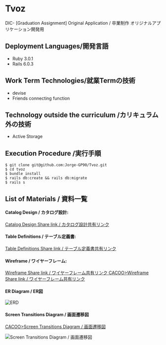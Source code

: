 # Tvoz
DIC- [Graduation Assignment] Original Application / 卒業制作 オリジナルアプリケーション開発用






## Deployment Languages/開発言語


* Ruby 3.0.1
* Rails 6.0.3



## Work Term Technologies/就業Termの技術

* devise
* Friends connecting function



## Technology outside the curriculum /カリキュラム外の技術

* Active Storage



## Execution Procedure /実行手順

```shell
$ git clone git@github.com:Jorge-GP90/Tvoz.git
$ cd tvoz
$ bundle install
$ rails db:create && rails db:migrate
$ rails s
```

## List of Materials / 資料一覧

#### Catalog Design / カタログ設計:

[Catalog Design Share link / カタログ設計共有リンク ](https://docs.google.com/spreadsheets/d/1AEAsTz8h6FV_rH98Chch0xdjdXcaTNLAoU8aRT-hhsg/edit?usp=sharing)


#### Table Definitions / テーブル定義書:

[Table Definitions Share link / テーブル定義書共有リンク ](https://docs.google.com/spreadsheets/d/1AEAsTz8h6FV_rH98Chch0xdjdXcaTNLAoU8aRT-hhsg/edit?usp=sharing)


#### Wireframe / ワイヤーフレーム:

[Wireframe Share link / ワイヤーフレーム共有リンク ](https://docs.google.com/spreadsheets/d/1AEAsTz8h6FV_rH98Chch0xdjdXcaTNLAoU8aRT-hhsg/edit?usp=sharing)
[CACOO>Wireframe Share link / ワイヤーフレーム共有リンク ](https://cacoo.com/diagrams/6f9ZEFbPKO1gsjJR/800F6)


#### ER Diagram / ER図
![ERD](https://user-images.githubusercontent.com/73887214/152671163-523d3d65-f1a8-4927-9adb-4c371434b6f4.png)




#### Screen Transitions Diagram / 画面遷移図
[CACOO>Screen Transitions Diagram / 画面遷移図 ](https://cacoo.com/diagrams/cyHLzlqFlzR5BBD5/CA118)



![Screen Transitions Diagram / 画面遷移図](https://user-images.githubusercontent.com/73887214/152671309-1299e2a0-7d0c-451a-99f0-f9263705d777.png)


